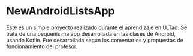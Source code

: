 # NewAndroidListsApp

Este es un simple proyecto realizado durante el aprendizaje en U_Tad. Se trata de una pequeñísima app desarrollada en las clases de Android, usando Kotlin.
Fue desarrollada según los comentarios y propuestas de funcionamiento del profesor.
